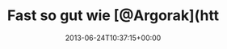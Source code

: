 ---
retweeted: false
source: <a href="http://twitter.com" rel="nofollow">Twitter Web Client</a>
entities:
  user_mentions:
  - name: Florian Gilcher (@skade@hachyderm.io)
    screen_name: Argorak
    indices:
    - '17'
    - '25'
    id_str: '27227212'
    id: '27227212'
  urls: []
  symbols: []
  media:
  - expanded_url: https://twitter.com/bascht/status/349113987364966400/photo/1
    indices:
    - '47'
    - '69'
    url: http://t.co/mxXJ23IY2g
    media_url: http://pbs.twimg.com/media/BNhNUmPCUAA8qvS.png
    id_str: '349113987377549312'
    id: '349113987377549312'
    media_url_https: https://pbs.twimg.com/media/BNhNUmPCUAA8qvS.png
    sizes:
      small:
        w: '377'
        h: '46'
        resize: fit
      medium:
        w: '377'
        h: '46'
        resize: fit
      large:
        w: '377'
        h: '46'
        resize: fit
      thumb:
        w: '46'
        h: '46'
        resize: crop
    type: photo
    display_url: pic.twitter.com/mxXJ23IY2g
  hashtags: []
display_text_range:
- '0'
- '69'
favorite_count: '0'
id_str: '349113987364966400'
truncated: false
retweet_count: '1'
id: '349113987364966400'
possibly_sensitive: false
created_at: Mon Jun 24 10:37:15 +0000 2013
favorited: false
full_text: Fast so  gut wie [@Argorak](https://twitter.com/Argorak)'s Bahn-Dialog-Email.
lang: de
extended_entities:
  media:
  - expanded_url: https://twitter.com/bascht/status/349113987364966400/photo/1
    indices:
    - '47'
    - '69'
    url: http://t.co/mxXJ23IY2g
    media_url: http://pbs.twimg.com/media/BNhNUmPCUAA8qvS.png
    id_str: '349113987377549312'
    id: '349113987377549312'
    media_url_https: https://pbs.twimg.com/media/BNhNUmPCUAA8qvS.png
    sizes:
      small:
        w: '377'
        h: '46'
        resize: fit
      medium:
        w: '377'
        h: '46'
        resize: fit
      large:
        w: '377'
        h: '46'
        resize: fit
      thumb:
        w: '46'
        h: '46'
        resize: crop
    type: photo
    display_url: pic.twitter.com/mxXJ23IY2g
tags:
- pesos:twitter
date: '2013-06-24T10:37:15+00:00'
src: https://twitter.com/bascht/status/349113987364966400
original_url: https://twitter.com/bascht/status/349113987364966400
type: twitter_tweet
media_url: https://img.bascht.com/twitter/pbs.twimg.com/media/BNhNUmPCUAA8qvS.png
text: Fast so  gut wie [@Argorak](https://twitter.com/Argorak)'s Bahn-Dialog-Email.
title: Fast so  gut wie [@Argorak](htt

---